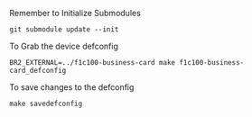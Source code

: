 Remember to Initialize Submodules

```
git submodule update --init
```

To Grab the device defconfig

```
BR2_EXTERNAL=../f1c100-business-card make f1c100-business-card_defconfig
```

To save changes to the defconfig

```
make savedefconfig
```
